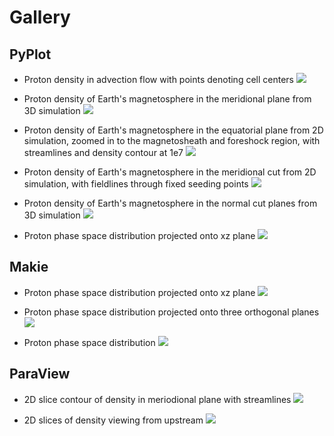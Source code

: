 
# Gallery

## PyPlot

* Proton density in advection flow with points denoting cell centers
![](figures/mesh.png)

* Proton density of Earth's magnetosphere in the meridional plane from 3D simulation
![](figures/magnetosphere_earth_proton_density_ycut.png)

* Proton density of Earth's magnetosphere in the equatorial plane from 2D simulation, zoomed in to the magnetosheath and foreshock region, with streamlines and density contour at 1e7
![](figures/magnetosphere_earth_proton_density_2D.png)

* Proton density of Earth's magnetosphere in the meridional cut from 2D simulation, with fieldlines through fixed seeding points
![](figures/magnetosphere_earth_proton_density_2D_bx_bz.png)

* Proton density of Earth's magnetosphere in the normal cut planes from 3D simulation
![](figures/magnetosphere_earth_proton_density_3cuts.png)

* Proton phase space distribution projected onto xz plane
![](figures/phase_space_distribution.png)

## Makie

* Proton phase space distribution projected onto xz plane
![](figures/VDF_slice.png)

* Proton phase space distribution projected onto three orthogonal planes
![](figures/VDF_slices.png)

* Proton phase space distribution
![](figures/VDF_volume.png)

## ParaView

* 2D slice contour of density in meriodional plane with streamlines
![](figures/3D_paraview_slice.png)

* 2D slices of density viewing from upstream
![](figures/3D_paraview_2slices.png)